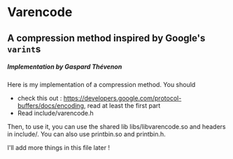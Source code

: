 # Varencode
## A compression method inspired by Google's `varint`s
##### Implementation by Gaspard Thévenon

Here is my implementation of a compression method. You should
- check this out : https://developers.google.com/protocol-buffers/docs/encoding, read at least the first part
- Read include/varencode.h

Then, to use it, you can use the shared lib libs/libvarencode.so and headers in include/. You can also use printbin.so and printbin.h.

I'll add more things in this file later !